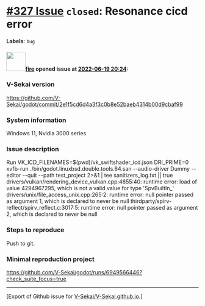 # [\#327 Issue](https://github.com/V-Sekai/V-Sekai.github.io/issues/327) `closed`: Resonance cicd error
**Labels**: `bug`


#### <img src="https://avatars.githubusercontent.com/u/32321?u=c2e06a3d2b49a467aa907e54aa259516440267cc&v=4" width="50">[fire](https://github.com/fire) opened issue at [2022-06-19 20:24](https://github.com/V-Sekai/V-Sekai.github.io/issues/327):

### V-Sekai version

https://github.com/V-Sekai/godot/commit/2e1f5cd6d4a3f3c0b8e52baeb4314b00d9cbaf99

### System information

Windows 11, Nvidia 3000 series

### Issue description

Run VK_ICD_FILENAMES=$(pwd)/vk_swiftshader_icd.json DRI_PRIME=0 xvfb-run ./bin/godot.linuxbsd.double.tools.64.san --audio-driver Dummy --editor --quit --path test_project 2>&1 | tee sanitizers_log.txt || true
drivers/vulkan/rendering_device_vulkan.cpp:4855:40: runtime error: load of value 4294967295, which is not a valid value for type 'SpvBuiltIn_'
drivers/unix/file_access_unix.cpp:265:2: runtime error: null pointer passed as argument 1, which is declared to never be null
thirdparty/spirv-reflect/spirv_reflect.c:3017:5: runtime error: null pointer passed as argument 2, which is declared to never be null



### Steps to reproduce

Push to git.

### Minimal reproduction project

https://github.com/V-Sekai/godot/runs/6949566446?check_suite_focus=true




-------------------------------------------------------------------------------



[Export of Github issue for [V-Sekai/V-Sekai.github.io](https://github.com/V-Sekai/V-Sekai.github.io).]
